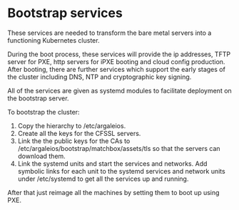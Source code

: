 # Bootstrap services

These services are needed to transform the bare metal servers into a
functioning Kubernetes cluster.

During the boot process, these services will provide the ip addresses,
TFTP server for PXE, http servers for iPXE booting and cloud config
production.  After booting, there are further services which support
the early stages of the cluster including DNS, NTP and cryptographic
key signing.

All of the services are given as systemd modules to facilitate
deployment on the bootstrap server.

To bootstrap the cluster:
1. Copy the hierarchy to /etc/argaleios.
1. Create all the keys for the CFSSL servers.
1. Link the the public keys for the CAs to
   /etc/argaleios/bootstrap/matchbox/assets/tls so that the servers
   can download them.
1. Link the systemd units and start the services and networks. Add
   symbolic links for each unit to the systemd services and network
   units under /etc/systemd to get all the services up and running.

After that just reimage all the machines by setting them to boot up
using PXE.
